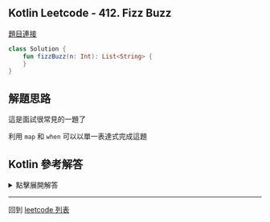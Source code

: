 ## Kotlin Leetcode - 412. Fizz Buzz

[題目連接](https://leetcode.com/problems/fizz-buzz/)

```kotlin
class Solution {
    fun fizzBuzz(n: Int): List<String> {
	}
}
```

## 解題思路

這是面試很常見的一題了

利用 `map` 和 `when` 可以以單一表達式完成這題

## Kotlin 參考解答

<details>
  <summary markdown='span'>點擊展開解答</summary>

```kotlin
class Solution {
    fun fizzBuzz(n: Int) = (1..n).map {
        when {
            it % 15 == 0 -> "FizzBuzz"
            it % 5 == 0 -> "Buzz"
            it % 3 == 0 -> "Fizz"
            else -> it.toString()
        }
    }
}
```

</details>

------

回到 [leetcode 列表](index.md)
